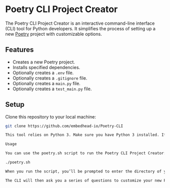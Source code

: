 # Poetry CLI Project Creator

The Poetry CLI Project Creator is an interactive command-line interface (CLI) tool for Python developers. It simplifies the process of setting up a new [Poetry](https://python-poetry.org/) project with customizable options.

## Features

- Creates a new Poetry project.
- Installs specified dependencies.
- Optionally creates a `.env` file.
- Optionally creates a `.gitignore` file.
- Optionally creates a `main.py` file.
- Optionally creates a `test_main.py` file.

## Setup

Clone this repository to your local machine:

```bash
git clone https://github.com/embedhead-io/Poetry-CLI

This tool relies on Python 3. Make sure you have Python 3 installed. If not, download it from the official Python website.

Usage

You can use the poetry.sh script to run the Poetry CLI Project Creator:

./poetry.sh

When you run the script, you’ll be prompted to enter the directory of your Poetry CLI script. If you leave this empty and press Enter, the script will use a default directory.

The CLI will then ask you a series of questions to customize your new Poetry project.
